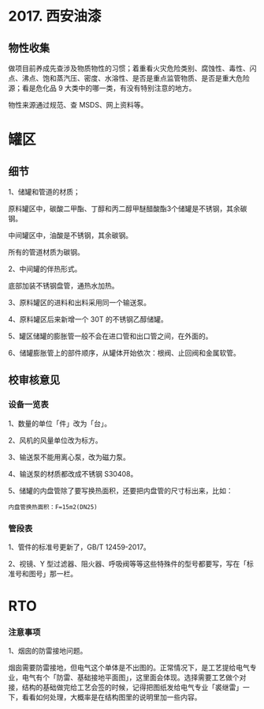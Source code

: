 # 2017. 西安油漆

## 物性收集
做项目前养成先查涉及物质物性的习惯；着重看火灾危险类别、腐蚀性、毒性、闪点、沸点、饱和蒸汽压、密度、水溶性、是否是重点监管物质、是否是重大危险源；看是危化品 9 大类中的哪一类，有没有特别注意的地方。

物性来源通过规范、查 MSDS、网上资料等。

# 罐区


## 细节

1、储罐和管道的材质；

原料罐区中，碳酸二甲酯、丁醇和丙二醇甲醚醋酸酯3个储罐是不锈钢，其余碳钢。

中间罐区中，油酸是不锈钢，其余碳钢。

所有的管道材质为碳钢。

2、中间罐的伴热形式。

底部加装不锈钢盘管，通热水加热。

3、原料罐区的进料和出料采用同一个输送泵。

4、原料罐区后来新增一个 30T 的不锈钢乙醇储罐。

5、罐区储罐的膨胀管一般不会在进口管和出口管之间，在外面的。

6、储罐膨胀管上的部件顺序，从罐体开始依次：根阀、止回阀和金属软管。

## 校审核意见

### 设备一览表
1、数量的单位「件」改为「台」。

2、风机的风量单位改为标方。

3、输送泵不能用离心泵，改为磁力泵。

4、输送泵的材质都改成不锈钢 S30408。

5、储罐的内盘管除了要写换热面积，还要把内盘管的尺寸标出来，比如：

	内盘管换热面积：F=15m2(DN25)


### 管段表
1、管件的标准号更新了，GB/T 12459-2017。

2、视镜、Y 型过滤器、阻火器、呼吸阀等等这些特殊件的型号都要写，写在「标准号和图号」那一栏。



# RTO

### 注意事项
1、烟囱的防雷接地问题。

烟囱需要防雷接地，但电气这个单体是不出图的。正常情况下，是工艺提给电气专业，电气有个「防雷、基础接地平面图」，这里面会体现。选择需要工艺做个对接，结构的基础做完给工艺会签的时候，记得把图纸发给电气专业「裘继雷」一下，看看如何处理，大概率是在结构图里的说明里加一些内容。

